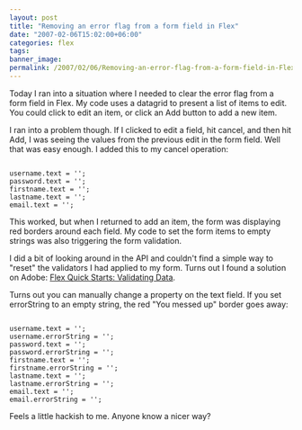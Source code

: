 ```yaml
---
layout: post
title: "Removing an error flag from a form field in Flex"
date: "2007-02-06T15:02:00+06:00"
categories: flex 
tags: 
banner_image: 
permalink: /2007/02/06/Removing-an-error-flag-from-a-form-field-in-Flex
---
```


Today I ran into a situation where I needed to clear the error flag from a form field in Flex. My code uses a datagrid to present a list of items to edit. You could click to edit an item, or click an Add button to add a new item.
<!--more-->
I ran into a problem though. If I clicked to edit a field, hit cancel, and then hit Add, I was seeing the values from the previous edit in the form field. Well that was easy enough. I added this to my cancel operation:

<code>
username.text = '';
password.text = '';
firstname.text = '';
lastname.text = '';
email.text = '';
</code>

This worked, but when I returned to add an item, the form was displaying red borders around each field. My code to set the form items to empty strings was also triggering the form validation.

I did a bit of looking around in the API and couldn't find a simple way to "reset" the validators I had applied to my form. Turns out I found a solution on Adobe: <a href="http://www.adobe.com/devnet/flex/quickstart/validating_data/">Flex Quick Starts: Validating Data</a>. 

Turns out you can manually change a property on the text field. If you set errorString to an empty string, the red "You messed up" border goes away:

<code>
username.text = '';
username.errorString = '';
password.text = '';
password.errorString = '';
firstname.text = '';
firstname.errorString = '';
lastname.text = '';
lastname.errorString = '';
email.text = '';
email.errorString = '';
</code>

Feels a little hackish to me. Anyone know a nicer way?
